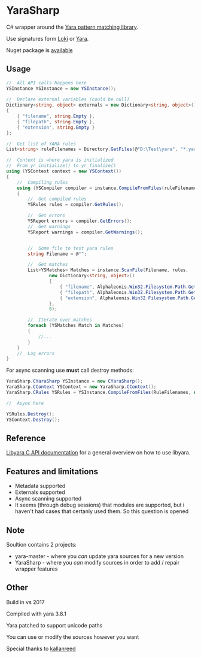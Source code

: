 # YaraSharp
C# wrapper around the [Yara pattern matching library](https://github.com/VirusTotal/yara).

Use signatures form [Loki](https://github.com/Neo23x0/signature-base/tree/master/yara) or [Yara](https://github.com/Yara-Rules/rules).

Nuget package is [available](https://www.nuget.org/packages/YaraSharp)
## Usage
```C#
//  All API calls happens here
YSInstance YSInstance = new YSInstance();
        
//  Declare external variables (could be null)
Dictionary<string, object> externals = new Dictionary<string, object>()
{
    { "filename", string.Empty },
    { "filepath", string.Empty },
    { "extension", string.Empty }
};

//	Get list of YARA rules
List<string> ruleFilenames = Directory.GetFiles(@"D:\Test\yara", "*.yar", SearchOption.AllDirectories).ToList();

//  Context is where yara is initialized
//  From yr_initialize() to yr_finalize()
using (YSContext context = new YSContext())
{
    //	Compiling rules
    using (YSCompiler compiler = instance.CompileFromFiles(ruleFilenames, externals))
	{
        //  Get compiled rules
        YSRules rules = compiler.GetRules();

        //  Get errors
        YSReport errors = compiler.GetErrors();
        //  Get warnings
        YSReport warnings = compiler.GetWarnings();


        //  Some file to test yara rules
        string Filename = @"";

		//  Get matches
		List<YSMatches> Matches = instance.ScanFile(Filename, rules,
				new Dictionary<string, object>()
				{
					{ "filename", Alphaleonis.Win32.Filesystem.Path.GetFileName(Filename) },
					{ "filepath", Alphaleonis.Win32.Filesystem.Path.GetFullPath(Filename) },
					{ "extension", Alphaleonis.Win32.Filesystem.Path.GetExtension(Filename) }
				}, 
				0);

		//  Iterate over matches
		foreach (YSMatches Match in Matches)
		{
			//...
		}
	}
	//  Log errors
}
```
For async scanning use **must** call destroy methods:
```C#
YaraSharp.CYaraSharp YSInstance = new CYaraSharp();
YaraSharp.CContext YSContext = new YaraSharp.CContext();
YaraSharp.CRules YSRules = YSInstance.CompileFromFiles(RuleFilenames, null, out Errors);

//  Async here

YSRules.Destroy();
YSContext.Destroy();
```
## Reference
[Libyara C API documentation](http://yara.readthedocs.io/en/v3.7.0/capi.html) for a general overview on how to use libyara. 

## Features and limitations

* Metadata supported
* Externals supported
* Async scanning supported
* It seems (through debug sessions) that modules are supported, but i haven't had cases that certanly used them. So this question is opened

## Note
Soultion contains 2 projects:
- yara-master - where you *can* update yara sources for a new version
- YaraSharp - where you *can* modify sources in order to add / repair wrapper features

## Other
Build in vs 2017

Compiled with yara 3.8.1

Yara patched to support unicode paths

You can use or modify the sources however you want

Special thanks to [kallanreed](https://github.com/kallanreed/libyara.NET)
